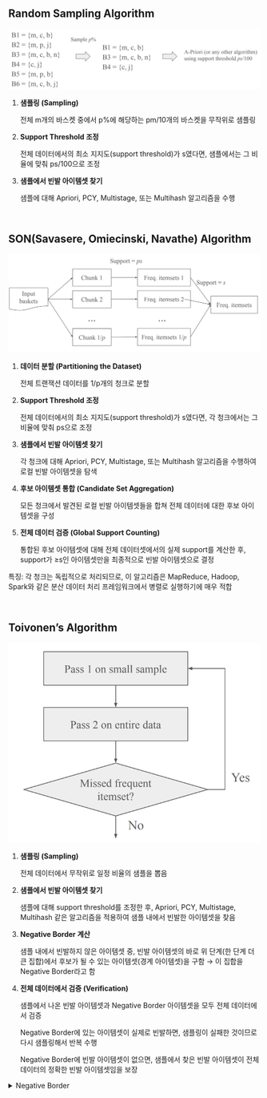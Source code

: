 <br />

## Random Sampling Algorithm

![alt text](https://github.com/Heejinee3/Study/blob/master/Data/Data%20Mining/Figure/Figure4.png?raw=true)

1. **샘플링 (Sampling)**

   전체 m개의 바스켓 중에서 p%에 해당하는 pm/10개의 바스켓을 무작위로 샘플링

2. **Support Threshold 조정**

   전체 데이터에서의 최소 지지도(support threshold)가 s였다면, 샘플에서는 그 비율에 맞춰 ps/100으로 조정

3. **샘플에서 빈발 아이템셋 찾기**

   샘플에 대해 Apriori, PCY, Multistage, 또는 Multihash 알고리즘을 수행

<br />

## SON(Savasere, Omiecinski, Navathe) Algorithm

![alt text](https://github.com/Heejinee3/Study/blob/master/Data/Data%20Mining/Figure/Figure5.png?raw=true)

1. **데이터 분할 (Partitioning the Dataset)**

   전체 트랜잭션 데이터를 1/p개의 청크로 분할

2. **Support Threshold 조정**

   전체 데이터에서의 최소 지지도(support threshold)가 s였다면, 각 청크에서는 그 비율에 맞춰 ps으로 조정

3. **샘플에서 빈발 아이템셋 찾기**

   각 청크에 대해 Apriori, PCY, Multistage, 또는 Multihash 알고리즘을 수행하여 로컬 빈발 아이템셋을 탐색

4. **후보 아이템셋 통합 (Candidate Set Aggregation)**

   모든 청크에서 발견된 로컬 빈발 아이템셋들을 합쳐 전체 데이터에 대한 후보 아이템셋을 구성

5. **전체 데이터 검증 (Global Support Counting)**

   통합된 후보 아이템셋에 대해 전체 데이터셋에서의 실제 support를 계산한 후, support가 ≥s인 아이템셋만을 최종적으로 빈발 아이템셋으로 결정

<p></p>

특징: 각 청크는 독립적으로 처리되므로, 이 알고리즘은 MapReduce, Hadoop, Spark와 같은 분산 데이터 처리 프레임워크에서 병렬로 실행하기에 매우 적합

<br />

## Toivonen’s Algorithm

![alt text](https://github.com/Heejinee3/Study/blob/master/Data/Data%20Mining/Figure/Figure6.png?raw=true)

1. **샘플링 (Sampling)**

   전체 데이터에서 무작위로 일정 비율의 샘플을 뽑음

2. **샘플에서 빈발 아이템셋 찾기**

   샘플에 대해 support threshold를 조정한 후, Apriori, PCY, Multistage, Multihash 같은 알고리즘을 적용하여 샘플 내에서 빈발한 아이템셋을 찾음

3. **Negative Border 계산**

   샘플 내에서 빈발하지 않은 아이템셋 중, 빈발 아이템셋의 바로 위 단계(한 단계 더 큰 집합)에서 후보가 될 수 있는 아이템셋(경계 아이템셋)을 구함 → 이 집합을 Negative Border라고 함

4. **전체 데이터에서 검증 (Verification)**

   샘플에서 나온 빈발 아이템셋과 Negative Border 아이템셋을 모두 전체 데이터에서 검증

   Negative Border에 있는 아이템셋이 실제로 빈발하면, 샘플링이 실패한 것이므로 다시 샘플링해서 반복 수행

   Negative Border에 빈발 아이템셋이 없으면, 샘플에서 찾은 빈발 아이템셋이 전체 데이터의 정확한 빈발 아이템셋임을 보장

<details>
   <summary>Negative Border</summary>
   
ex. 아이템셋 `{A,B,C,D}`는 샘플 내에서는 빈발하지 않았지만, 이 집합의 모든 즉각적인 부분집합 `{A,B,C}`, `{B,C,D}`, `{A,C,D}`, `{A,B,D}`가 모두 빈발하다면, `{A,B,C,D}`는 Negative Border에 포함됨

<p></p>

ex. 단일 아이템셋 `{E}`가 샘플에서는 빈발하지 않은 경우, 더 작은 부분집합이 없기 때문에 이 아이템셋은 그 자체로 Negative Border에 속함

</details>

<br />
<br />
<br />
<br />
